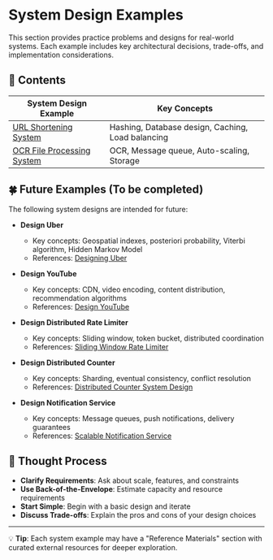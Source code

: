 # System Design Examples

This section provides practice problems and designs for real-world systems. Each example includes key architectural decisions, trade-offs, and implementation considerations.

## 📖 Contents

| System Design Example                                            | Key Concepts                                      |
|------------------------------------------------------------------|---------------------------------------------------|
| [URL Shortening System](./01-url-shortening-system.md)           | Hashing, Database design, Caching, Load balancing |
| [OCR File Processing System](./02-ocr-file-processing-system.md) | OCR, Message queue, Auto-scaling, Storage         |

## 🍀 Future Examples (To be completed)

The following system designs are intended for future:

- **Design Uber**
  - Key concepts: Geospatial indexes, posteriori probability, Viterbi algorithm, Hidden Markov Model
  - References: [Designing Uber](https://highscalability.com/designing-uber/)

- **Design YouTube**
  - Key concepts: CDN, video encoding, content distribution, recommendation algorithms
  - References: [Design YouTube](https://bytebytego.com/courses/system-design-interview/design-youtube)

- **Design Distributed Rate Limiter**
  - Key concepts: Sliding window, token bucket, distributed coordination
  - References: [Sliding Window Rate Limiter](https://arpitbhayani.me/blogs/sliding-window-ratelimiter)

- **Design Distributed Counter**
  - Key concepts: Sharding, eventual consistency, conflict resolution
  - References: [Distributed Counter System Design](https://systemdesign.one/distributed-counter-system-design/)

- **Design Notification Service**
  - Key concepts: Message queues, push notifications, delivery guarantees
  - References: [Scalable Notification Service](https://blog.algomaster.io/p/design-a-scalable-notification-service)

## 📝 Thought Process

- **Clarify Requirements**: Ask about scale, features, and constraints
- **Use Back-of-the-Envelope**: Estimate capacity and resource requirements
- **Start Simple**: Begin with a basic design and iterate
- **Discuss Trade-offs**: Explain the pros and cons of your design choices

---

💡 **Tip**: Each system example may have a "Reference Materials" section with curated external resources for deeper exploration.
